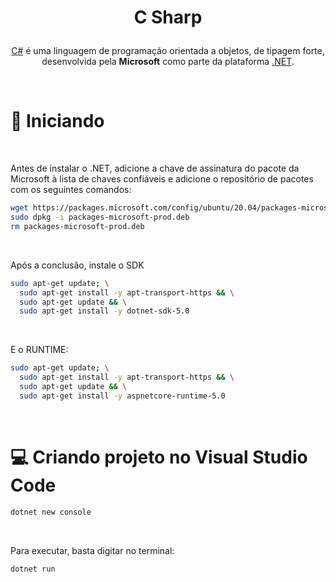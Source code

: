 
# <p align = "center"> C Sharp </p>

 <p align = "center">
  <a href="https://docs.microsoft.com/pt-br/dotnet/csharp/">C#</a> é uma linguagem de programação orientada a objetos, de tipagem forte,<br/>desenvolvida pela <strong>Microsoft</strong> como parte da plataforma <a href ="https://docs.microsoft.com/pt-br/dotnet/fundamentals/">.NET</a>. 
</p>

<br/>

# 🏁 Iniciando
<br/>

Antes de instalar o .NET, adicione a chave de assinatura do pacote da Microsoft à lista de chaves confiáveis e adicione o repositório de pacotes com os seguintes comandos:

```bash
wget https://packages.microsoft.com/config/ubuntu/20.04/packages-microsoft-prod.deb -O packages-microsoft-prod.deb
sudo dpkg -i packages-microsoft-prod.deb
rm packages-microsoft-prod.deb
```
<br/>

Após a conclusão, instale o SDK

```bash
sudo apt-get update; \
  sudo apt-get install -y apt-transport-https && \
  sudo apt-get update && \
  sudo apt-get install -y dotnet-sdk-5.0
```
<br/>

E o RUNTIME:
```bash
sudo apt-get update; \
  sudo apt-get install -y apt-transport-https && \
  sudo apt-get update && \
  sudo apt-get install -y aspnetcore-runtime-5.0
```
<br/>

# 💻 Criando projeto no Visual Studio Code

```bash
dotnet new console
```
<br/>

Para executar, basta digitar no terminal:

```bash
dotnet run
```

<br/>
<br/>

